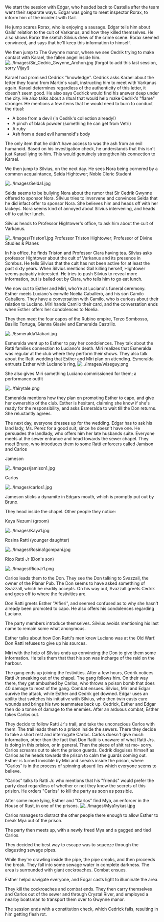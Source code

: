 We start the session with Edgar, who headed back to Castella after the team went their separate ways. Edgar was going to meet inspector Rorax, to inform him of the incident with Gail.

He jump scares Rorax, who is enjoying a sausage. Edgar tells him about Gails' relation to the cult of Varkanus, and how they killed themselves. He also shows Rorax the sketch Silvius drew of the crime scene. Rorax seemed convinced, and says that he'll keep this information to himself.

We then jump to The Gwynne manor, where we see Cedrik trying to make contact with Karael, the fallen angel inside him.
![../Images/Sir_Cedric_Gwynne_Archon.jpg](/Images/Sir_Cedric_Gwynne_Archon.jpg)
(forgot to add this last session, sorry Vijay!)

Karael had promised Cedrick "knowledge". Cedrick asks Karael about the letter they found from Martin's vault, instructing him to meet with Varkanus again. Karael determines regardless of the authenticity of this letter, it doesn't seem good. He also says Cedrick would find his answer deep under the city. He also talks about a ritual that would help make Cedrik's "flame" stronger. He mentions a few items that he would need to burn to conduct the ritual:

 - A bone from a devil (in Cedrik's collection already!) 
 - A pinch of black powder (something he can get from Vetri) 
 - A ruby
 - Ash from a dead evil humanoid's body 

The only item that he didn't have access to was the ash from an evil humanoid. Based on his investigation check, he understands that this isn't just Karael lying to him. This would genuinely strengthen his connection to Karael.

We then jump to Silvius, on the next day. He sees Nora being cornered by a common acquaintance, Selda Hightower; Noble Cleric Student

![../Images/Selda1.jpg](/Images/Selda1.jpg)

Selda seems to be bullying Nora about the rumor that Sir Cedrik Gwynne offered to sponsor Nora. SIlvius tries to invervene and convinces Selda that he did infact offer to sponsor Nora. She believes him and heads off with her lackeys. Nora seems kind of annoyed about Silvius intervening, and heads off to eat her lunch. 

Silvius heads to Professor Hightower's office, to ask him about the cult of Varkanus. 

![../Images/Triston1.jpg](/Images/Triston1.jpg)
Professor Triston Hightower; Professor of Divine Studies & Planes

In his office, he finds Triston and Professor Clara having tea. Silvius asks professor Hightower about the cult of Varkanus and its presence in Sombus. He tells Silvius that the cult has not been active for at least the past sixty years. When Silvius mentions Gail killing herself, Hightower seems palpably interested. He tries to push Silvius to reveal more information, but is bailed out by Clara, who tells him to go eat lunch.

We now cut to Esther and Miri, who're at Luciano's funeral ceremony. Esther meets Luciano's ex-wife Noelia Caballero, and his son Camilo Caballero. They have a conversation with Camilo, who is curious about their relation to Luciano. Miri hands Camilo their card, and the conversation ends when Esther offers her condolences to Noelia.

They then meet the four capos of the Rubino empire, Terzo Sombosso, Basilio Tortuga, Gianna Giasivi and Esmeralda Castrillo.

![../Esmeralda1Jabari.jpg](/Images/Esmeralda1Jabari.jpg)

Esmeralda went up to Esther to pay her condolences. They talk about the Ratti families connection to Luciano's death. Miri realizes that Esmeralda was regular at the club where they perform their shows. They also talk about the Ratti wedding that Esther and Miri plan on attending. Esmeralda entrusts Esther with Luciano's ring,
![../Images/wiseguy.png](/Images/wiseguy.png)


She also gives Miri something Luciano commissioned for them; a performance outfit

![../fairytale.png](/Images/fairytale.png)

Esmeralda mentions how they plan on promoting Esther to capo, and give her ownership of the club. Esther is hesitant, claiming she know if she's ready for the responsibility, and asks Esmeralda to wait till the Don returns. She reluctantly agrees.

The next day, everyone dresses up for the wedding. Edgar has to ask his land lady, Ms. Perez for a good suit, since he doesn't have one. He persuades the landlady, who offers him her late husbands suite.  Everyone meets at the sewer entrance and head towards the sewer chapel. They meet Bruno, who introduces them to some Ratti enforcers called Jamison and Carlos

Jameson

![../Images/jamison1.jpg](/Images/jamison1.jpg)

Carlos

![../Images/carlos1.jpg](/Images/carlos1.jpg)

Jameson sticks a dynamite in Edgars mouth, which is promptly put out by Bruno.

They head inside the chapel. Other people they notice:

Kaya Nezumi (groom)

![../Images/Kaya1.jpg](/Images/Kaya1.jpg)


Rosina Ratti (younger daughter)

![../Images/Rosina1gompani.jpg](/Images/Rosina1gompani.jpg)


Rico Ratti Jr (Don's son)

![../Images/RicoJr1.png](/Images/RicoJr1.png)


Carlos leads them to the Don. They see the Don talking to Svazzall, the owner of the Planar Pub. The Don seems to have asked something of Svazzall, which he  readily accepts. On his way out, Svazzall greets Cedrik and goes off to where the festivities are.

Don Ratti greets Esther "Alfieri",  and seemed confused as to why she hasn't already been promoted to capo. He also offers his condolences regarding Luciano. 

The party members introduce themselves. Silvius avoids mentioning his last name to remain some what anonymous.

Esther talks about how Don Ratti's men knew Luciano was at the Old Warf. Don Ratti refuses to give up his sources. 

Miri with the help of Silvius ends up convincing the Don to give them some information. He tells them that that his son was incharge of the raid on the harbour. 

The gang ends up joining the festivities. After a few hours, Cedrik notices Ratti Jr sneaking out of the chapel. The gang follows him. On their way there, they get ambushed by Carlos, who throws a poison bomb that does 40 damage to most of the gang. Combat ensues. Silvius, Miri and Edgar survive the attack, while Esther and Cedrik get downed. Edgar uses an ability that switches his initiative with Silvius, who then twin casts cure wounds and brings his two teammates back up. Cedrick, Esther and Edgar then do a tonne of damage to the enemies. After an arduous combat,  Esther takes Carlos out.

They decide to follow Ratti Jr's trail, and take the unconscious Carlos with them. The trail leads them to a prison inside the sewers. There they  decide to take a short rest and interrogate Carlos. Carlos doesn't give much information, other than the fact that Don Ratti is unaware of what Ratti Jrs. is doing in this prision, or in general. Then the piece of shit rat mo- sorry. Carlos screams out to alert the prison guards. Cedrik disguises himself as Carlos as he heads towards the prison to calm the guards coming out. Esther is turned invisible by Miri and sneaks inside the prison, where "Carlos" is in the process of spinning absurd lies which everyone seems to believe.

"Carlos" talks to Ratti Jr. who mentions that his "friends" would prefer the party dead regardless of whether or not they know the secrets of this prision. He orders "Carlos" to kill the party as soon as possible. 

After some more lying, Esther and "Carlos" find Mya, an enforcer in the House of Rust, in one of the prisons. 
![../Images/Mya1rykasi.jpg](/Images/Mya1rykasi.jpg)


Carlos manages to distract the other people there enough to allow Esther to break Mya out of the prison. 

The party then meets up, with a newly freed Mya and a gagged and tied Carlos. 

They decided the best way to escape was to squeeze through the disgusting sewage pipes.

While they're crawling inside the pipe, the pipe creaks, and then proceeds the break. They fall into some sewage water in complete darkness. The area is surrounded with giant cockroaches. Combat ensues.

Esther helpd navigate everyone, and Edgar casts light to illuminate the area. 

They kill the cockroaches and combat ends. They then carry themselves and Carlos out of the sewer and through Crystal River, and employed a nearby boatsman to transport them over to Gwynne manor. 

The session ends with a constitution check, which Cedrick fails, resulting in him getting flesh rot.
